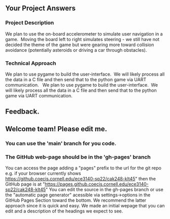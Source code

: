 ## Your Project Answers

### Project Description

We plan to use the on-board accelerometer to simulate user navigation in a game.  Moving the board left to right simulates steering - we still have not decided the theme of the game but were gearing more toward collision avoidance (potentially asteroids or driving a car through obstacles).  
### Technical Approach

We plan to use pygame to build the user-interface.  We will likely process all the data in a C file and then send that to the python game via UART communication.  
We plan to use pygame to build the user-interface.  We will likely process all the data in a C file and then send that to the python game via UART communication.  

## Feedback.

## Welcome team! Please edit me.
### You can use the 'main' branch for you code.
### The GitHub web-page should be in the 'gh-pages' branch
You can access the page adding a "pages" prefix to the url for the git repo e.g. if your browser currently shows https://github.coecis.cornell.edu/ece3140-sp22/cak248-klt45" then the GitHub page is at "https://pages.github.coecis.cornell.edu/ece3140-sp22/cak248-klt45" You can edit the source in the gh-pages branch or use the "automatic page generator" acessible via settings->options in the GitHub Pages Section toward the bottom. We recommend the latter approach since it is quick and easy. We made an initial wepage that you can edit and a description of the headings we expect to see.